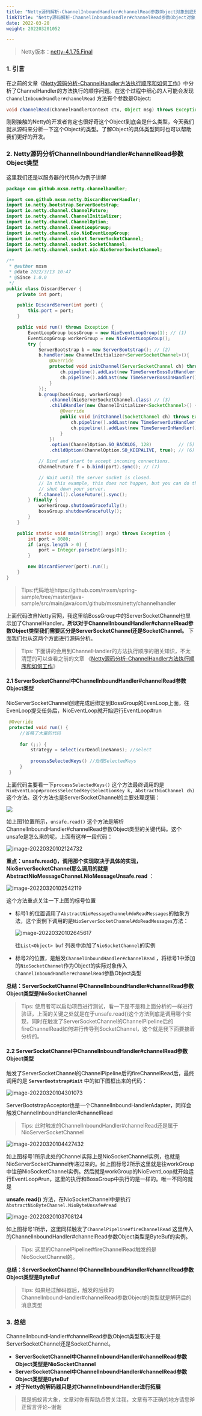 ```yaml
---
title: "Netty源码解析-ChannelInboundHandler#channelRead参数Object对象到底是什么类型"
linkTitle: "Netty源码解析-ChannelInboundHandler#channelRead参数Object对象到底是什么类型"
date: 2022-03-20
weight: 202203201052

---
```


> Netty版本：[netty-4.1.75.Final](https://github.com/netty/netty/releases/tag/netty-4.1.75.Final)

### 1. 引言

在之前的文章《[Netty源码分析-ChannelHandler方法执行顺序和如何工作](https://juejin.cn/post/7076731940706975758)》中分析了ChannelHandler的方法执行的顺序问题。在这个过程中细心的人可能会发现`ChannelInboundHandler#channelRead` 方法有个参数是Object:

```java
void channelRead(ChannelHandlerContext ctx, Object msg) throws Exception;
```

刚刚接触的Netty的开发者肯定也很好奇这个Object到底会是什么类型，今天我们就从源码来分析一下这个Object的类型。了解Object的具体类型同时也可以帮助我们更好的开发。

### 2. Netty源码分析ChannelInboundHandler#channelRead参数Object类型

这里我们还是以服务器的代码作为例子讲解

```java
package com.github.mxsm.netty.channelhandler;

import com.github.mxsm.netty.DiscardServerHandler;
import io.netty.bootstrap.ServerBootstrap;
import io.netty.channel.ChannelFuture;
import io.netty.channel.ChannelInitializer;
import io.netty.channel.ChannelOption;
import io.netty.channel.EventLoopGroup;
import io.netty.channel.nio.NioEventLoopGroup;
import io.netty.channel.socket.ServerSocketChannel;
import io.netty.channel.socket.SocketChannel;
import io.netty.channel.socket.nio.NioServerSocketChannel;

/**
 * @author mxsm
 * @date 2022/3/13 10:47
 * @Since 1.0.0
 */
public class DiscardServer {
    private int port;

    public DiscardServer(int port) {
        this.port = port;
    }

    public void run() throws Exception {
        EventLoopGroup bossGroup = new NioEventLoopGroup(1); // (1)
        EventLoopGroup workerGroup = new NioEventLoopGroup();
        try {
            ServerBootstrap b = new ServerBootstrap(); // (2)
            b.handler(new ChannelInitializer<ServerSocketChannel>(){
                @Override
                protected void initChannel(ServerSocketChannel ch) throws Exception {
                    ch.pipeline().addLast(new TimeServerBossOutHandler());
                    ch.pipeline().addLast(new TimeServerBossInHandler());
                }
            });
            b.group(bossGroup, workerGroup)
                .channel(NioServerSocketChannel.class) // (3)
                .childHandler(new ChannelInitializer<SocketChannel>() { // (4)
                    @Override
                    public void initChannel(SocketChannel ch) throws Exception {
                        ch.pipeline().addLast(new TimeServerOutHandler());
                        ch.pipeline().addLast(new TimeServerInHandler());
                    }
                })
                .option(ChannelOption.SO_BACKLOG, 128)          // (5)
                .childOption(ChannelOption.SO_KEEPALIVE, true); // (6)

            // Bind and start to accept incoming connections.
            ChannelFuture f = b.bind(port).sync(); // (7)

            // Wait until the server socket is closed.
            // In this example, this does not happen, but you can do that to gracefully
            // shut down your server.
            f.channel().closeFuture().sync();
        } finally {
            workerGroup.shutdownGracefully();
            bossGroup.shutdownGracefully();
        }
    }

    public static void main(String[] args) throws Exception {
        int port = 8080;
        if (args.length > 0) {
            port = Integer.parseInt(args[0]);
        }

        new DiscardServer(port).run();
    }
}
```

> Tips:代码地址https://github.com/mxsm/spring-sample/tree/master/java-sample/src/main/java/com/github/mxsm/netty/channelhandler

上面代码改自Netty官网，我这里给BossGroup中的ServerSocketChannel也显示加了ChannelHandler。**所以对于ChannelInboundHandler#channelRead参数Object类型我们需要区分是ServerSocketChannel还是SocketChannel。** 下面我们也从这两个方面进行源码分析。

> Tips: 下面讲的会用到ChannelHandler的方法执行顺序的相关知识，不太清楚的可以查看之前的文章 《[Netty源码分析-ChannelHandler方法执行顺序和如何工作](https://juejin.cn/post/7076731940706975758)》

#### 2.1 ServerSocketChannel中ChannelInboundHandler#channelRead参数Object类型

NioServerSocketChannel创建完成后绑定到BossGroup的EvenLoop上面，往EvenLoop提交任务后，NioEventLoop就开始运行EventLoop#run

```java
 @Override
 protected void run() {
     //省略了大量的代码
     
     for (;;) {
         strategy = select(curDeadlineNanos); //select
         
         processSelectedKeys() //处理SelectedKeys
     }
 }
```

上面代码主要看一下`processSelectedKeys()` 这个方法最终调用的是 `NioEventLoop#processSelectedKey(SelectionKey k, AbstractNioChannel ch)` 这个方法。这个方法也是ServerSocketChannel的主要处理逻辑：

![](https://raw.githubusercontent.com/mxsm/picture/main/netty/channelhandler/image-20220320101400589.png)

如上图1位置所示，`unsafe.read()` 这个方法是解析ChannelInboundHandler#channelRead参数Object类型的关键代码。这个unsafe是怎么来的呢，上面有这样一段代码：

![image-20220320102124732](https://raw.githubusercontent.com/mxsm/picture/main/netty/channelhandler/image-20220320102124732.png)

**重点：unsafe.read()，调用那个实现取决于具体的实现，NioServerSocketChannel那么调用的就是AbstractNioMessageChannel.NioMessageUnsafe.read** ：

![image-20220320102542119](https://raw.githubusercontent.com/mxsm/picture/main/netty/channelhandler/image-20220320102542119.png)

这个方法重点关注一下上图的标号位置

- 标号1 的位置调用了`AbstractNioMessageChannel#doReadMessages`的抽象方法，这个案例下调用的是`NioServerSocketChannel#doReadMessages`方法：

  ![image-20220320102645617](https://raw.githubusercontent.com/mxsm/picture/main/netty/channelhandler/image-20220320102645617.png)

  往`List<Object> buf` 列表中添加了`NioSocketChannel`的实例

- 标号2的位置，是触发`ChannelInboundHandler#channelRead` ，将标号1中添加的`NioSocketChannel`作为Object的实际对象传入`ChannelInboundHandler#channelRead`参数Object类型

**总结：ServerSocketChannel中ChannelInboundHandler#channelRead参数Object类型是NioSocketChannel**

> Tips: 使用者可以启动项目进行测试，看一下是不是和上面分析的一样进行验证，上面的关键之处就是在于unsafe.read()这个方法到底是调用哪个实现，同时在触发了ServerSocketChannel的ChannelPipeline后的fireChannelRead如何进行传导到SocketChannel，这个就是我下面要接着分析的。

#### 2.2 ServerSocketChannel中ChannelInboundHandler#channelRead参数Object类型

触发了ServerSocketChannel的ChannelPipeline后的fireChannelRead后，最终调用的是 **`ServerBootstrap#init`** 中的如下图框出来的代码：

![image-20220320104301073](https://raw.githubusercontent.com/mxsm/picture/main/netty/channelhandler/image-20220320104301073.png)

ServerBootstrapAcceptor也是一个ChannelInboundHandlerAdapter，同样会触发ChannelInboundHandler#channelRead

> Tips: 此时触发的ChannelInboundHandler#channelRead还是属于NioServerSocketChannel

![image-20220320104427432](https://raw.githubusercontent.com/mxsm/picture/main/netty/channelhandler/image-20220320104427432.png)

如上图标号1所示此处的Channel实际上是NioSocketChannel实例，也就是NioServerSocketChannel传递过来的。如上图标号2所示这里就是往workGroup中注册NioSocketChannel实例。然后就是workGroup的NioEventLoop就开始运行EventLoop#run，这里的执行和BossGroup中执行的是一样的。唯一不同的就是

**unsafe.read()** 方法，在NioSocketChannel中是执行`AbstractNioByteChannel.NioByteUnsafe#read`

![image-20220320103708124](https://raw.githubusercontent.com/mxsm/picture/main/netty/channelhandler/image-20220320103708124.png)

如上图标号1所示，这里同样触发了`ChannelPipeline#fireChannelRead` 这里传入的ChannelInboundHandler#channelRead参数Object类型是ByteBuf的实例。

> Tips: 这里的ChannelPipeline#fireChannelRead触发的是NioSocketChannel的。

**总结：ServerSocketChannel中ChannelInboundHandler#channelRead参数Object类型是ByteBuf**

> Tips: 如果经过解码器后，触发的后续的ChannelInboundHandler#channelRead参数Object的类型就是解码后的消息类型

### 3. 总结

ChannelInboundHandler#channelRead参数Object类型取决于是ServerSocketChannel还是SocketChannel。

- **ServerSocketChannel中ChannelInboundHandler#channelRead参数Object类型是NioSocketChannel**
- **ServerSocketChannel中ChannelInboundHandler#channelRead参数Object类型是ByteBuf**
- **对于Netty的解码器只是对ChannelInboundHandler进行拓展**

> 我是蚂蚁背大象，文章对你有帮助点赞关注我，文章有不正确的地方请您斧正留言评论~谢谢